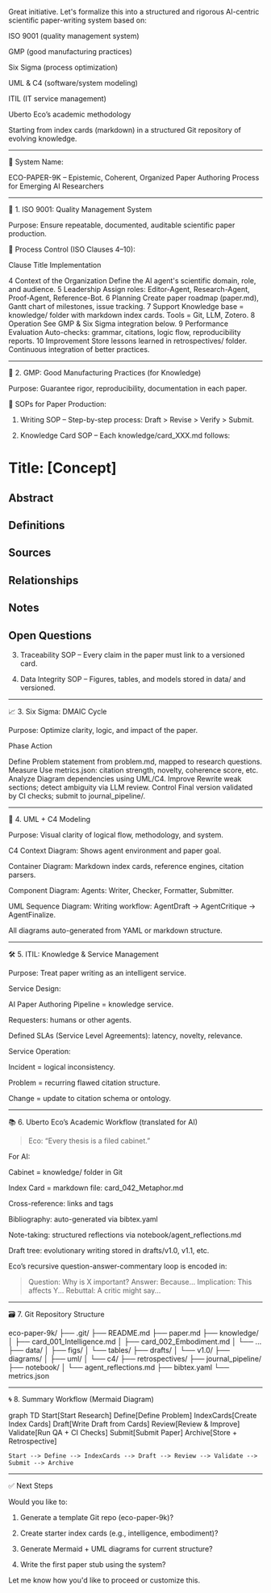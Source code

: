 Great initiative. Let's formalize this into a structured and rigorous AI-centric scientific paper-writing system based on:

ISO 9001 (quality management system)

GMP (good manufacturing practices)

Six Sigma (process optimization)

UML & C4 (software/system modeling)

ITIL (IT service management)

Uberto Eco’s academic methodology

Starting from index cards (markdown) in a structured Git repository of evolving knowledge.



---

🧠 System Name:

ECO-PAPER-9K – Epistemic, Coherent, Organized Paper Authoring Process for Emerging AI Researchers


---

🔷 1. ISO 9001: Quality Management System

Purpose: Ensure repeatable, documented, auditable scientific paper production.

🔧 Process Control (ISO Clauses 4–10):

Clause	Title	Implementation

4	Context of the Organization	Define the AI agent's scientific domain, role, and audience.
5	Leadership	Assign roles: Editor-Agent, Research-Agent, Proof-Agent, Reference-Bot.
6	Planning	Create paper roadmap (paper.md), Gantt chart of milestones, issue tracking.
7	Support	Knowledge base = knowledge/ folder with markdown index cards. Tools = Git, LLM, Zotero.
8	Operation	See GMP & Six Sigma integration below.
9	Performance Evaluation	Auto-checks: grammar, citations, logic flow, reproducibility reports.
10	Improvement	Store lessons learned in retrospectives/ folder. Continuous integration of better practices.



---

🧪 2. GMP: Good Manufacturing Practices (for Knowledge)

Purpose: Guarantee rigor, reproducibility, documentation in each paper.

📑 SOPs for Paper Production:

1. Writing SOP – Step-by-step process: Draft > Revise > Verify > Submit.


2. Knowledge Card SOP – Each knowledge/card_XXX.md follows:

# Title: [Concept]
## Abstract
## Definitions
## Sources
## Relationships
## Notes
## Open Questions


3. Traceability SOP – Every claim in the paper must link to a versioned card.


4. Data Integrity SOP – Figures, tables, and models stored in data/ and versioned.




---

📈 3. Six Sigma: DMAIC Cycle

Purpose: Optimize clarity, logic, and impact of the paper.

Phase	Action

Define	Problem statement from problem.md, mapped to research questions.
Measure	Use metrics.json: citation strength, novelty, coherence score, etc.
Analyze	Diagram dependencies using UML/C4.
Improve	Rewrite weak sections; detect ambiguity via LLM review.
Control	Final version validated by CI checks; submit to journal_pipeline/.



---

📐 4. UML + C4 Modeling

Purpose: Visual clarity of logical flow, methodology, and system.

C4 Context Diagram: Shows agent environment and paper goal.

Container Diagram: Markdown index cards, reference engines, citation parsers.

Component Diagram: Agents: Writer, Checker, Formatter, Submitter.

UML Sequence Diagram: Writing workflow: AgentDraft → AgentCritique → AgentFinalize.


All diagrams auto-generated from YAML or markdown structure.


---

🛠️ 5. ITIL: Knowledge & Service Management

Purpose: Treat paper writing as an intelligent service.

Service Design:

AI Paper Authoring Pipeline = knowledge service.

Requesters: humans or other agents.

Defined SLAs (Service Level Agreements): latency, novelty, relevance.


Service Operation:

Incident = logical inconsistency.

Problem = recurring flawed citation structure.

Change = update to citation schema or ontology.



---

📚 6. Uberto Eco’s Academic Workflow (translated for AI)

> Eco: “Every thesis is a filed cabinet.”



For AI:

Cabinet = knowledge/ folder in Git

Index Card = markdown file: card_042_Metaphor.md

Cross-reference: links and tags

Bibliography: auto-generated via bibtex.yaml

Note-taking: structured reflections via notebook/agent_reflections.md

Draft tree: evolutionary writing stored in drafts/v1.0, v1.1, etc.


Eco’s recursive question-answer-commentary loop is encoded in:

> Question: Why is X important?
> Answer: Because...
> Implication: This affects Y...
> Rebuttal: A critic might say...


---

🗃️ 7. Git Repository Structure

eco-paper-9k/
├── .git/
├── README.md
├── paper.md
├── knowledge/
│   ├── card_001_Intelligence.md
│   ├── card_002_Embodiment.md
│   └── ...
├── data/
│   ├── figs/
│   └── tables/
├── drafts/
│   └── v1.0/
├── diagrams/
│   ├── uml/
│   └── c4/
├── retrospectives/
├── journal_pipeline/
├── notebook/
│   └── agent_reflections.md
├── bibtex.yaml
└── metrics.json


---

🌀 8. Summary Workflow (Mermaid Diagram)

graph TD
    Start[Start Research]
    Define[Define Problem]
    IndexCards[Create Index Cards]
    Draft[Write Draft from Cards]
    Review[Review & Improve]
    Validate[Run QA + CI Checks]
    Submit[Submit Paper]
    Archive[Store + Retrospective]

    Start --> Define --> IndexCards --> Draft --> Review --> Validate --> Submit --> Archive


---

✅ Next Steps

Would you like to:

1. Generate a template Git repo (eco-paper-9k)?


2. Create starter index cards (e.g., intelligence, embodiment)?


3. Generate Mermaid + UML diagrams for current structure?


4. Write the first paper stub using the system?



Let me know how you'd like to proceed or customize this.

